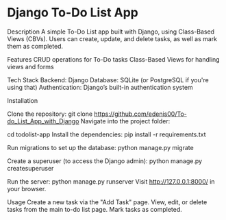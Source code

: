 # Django To-Do List App

Description
A simple To-Do List app built with Django, using Class-Based Views (CBVs). Users can create, update, and delete tasks, as well as mark them as completed.

Features
CRUD operations for To-Do tasks
Class-Based Views for handling views and forms

Tech Stack
Backend: Django
Database: SQLite (or PostgreSQL if you're using that)
Authentication: Django’s built-in authentication system

Installation

Clone the repository:
git clone <https://github.com/edenis00/To-do_List_App_with_Django>
Navigate into the project folder:

cd todolist-app
Install the dependencies:
pip install -r requirements.txt

Run migrations to set up the database:
python manage.py migrate

Create a superuser (to access the Django admin):
python manage.py createsuperuser

Run the server:
python manage.py runserver
Visit <http://127.0.0.1:8000/> in your browser.

Usage
Create a new task via the "Add Task" page.
View, edit, or delete tasks from the main to-do list page.
Mark tasks as completed.
